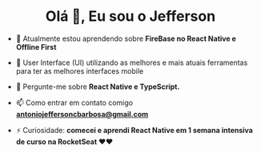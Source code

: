<h1 align="center">Olá 👋, Eu sou o Jefferson</h1>

- 🌱 Atualmente estou aprendendo sobre **FireBase no React Native e Offline First**

- 📱 User Interface (UI) utilizando as melhores e mais atuais ferramentas para ter as melhores interfaces mobile

- 💬 Pergunte-me sobre **React Native e TypeScript.**

- 📫 Como entrar em contato comigo **antoniojeffersoncbarbosa@gmail.com**

- ⚡ Curiosidade: **comecei e aprendi React Native em 1 semana intensiva de curso na RocketSeat ❤❤**

